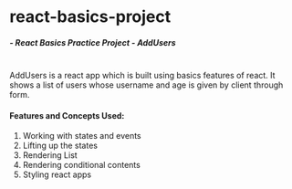# react-basics-project
##### - React Basics Practice Project - AddUsers
<br/>
AddUsers is a react app which is built using basics features of react. It shows a list of users whose username and age is given by client through form.

#### Features and Concepts Used:
1. Working with states and events
2. Lifting up the states
3. Rendering List
4. Rendering conditional contents
5. Styling react apps

